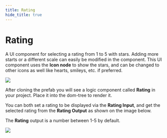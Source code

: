 ```yaml
---
title: Rating
hide_title: true
---
```


# Rating

A UI component for selecting a rating from 1 to 5 with stars. Adding more starts or a different scale can easily be modified in the component. This UI component uses the **Icon node** to show the stars, and can be changed to other icons as well like hearts, smileys, etc. if preferred.
 
<div className="ndl-image-with-background l">

![](/library/prefabs/rating/rating.png)

</div>

After cloning the prefab you will see a logic component called **Rating** in your project. Place it into the dom-tree to render it. 

You can both set a rating to be displayed via the **Rating Input**, and get the selected rating from the **Rating Output** as shown on the image below.

The **Rating** output is a number between 1-5 by default. 

<div className="ndl-image-with-background xl">

![](/library/prefabs/rating/rating_example.png)

</div>




